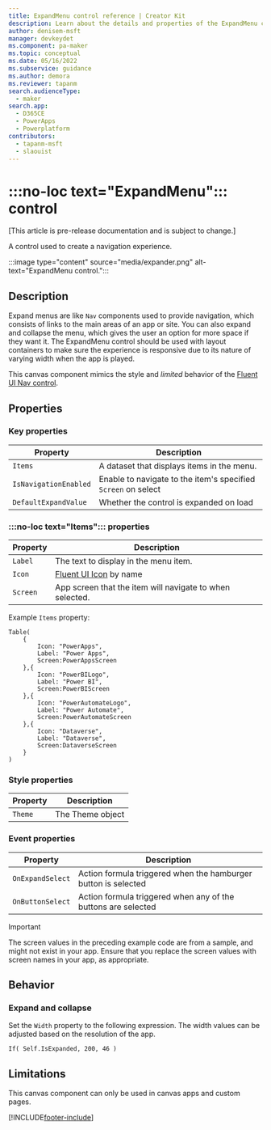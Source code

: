```yaml
---
title: ExpandMenu control reference | Creator Kit
description: Learn about the details and properties of the ExpandMenu control in the Creator Kit.
author: denisem-msft
manager: devkeydet
ms.component: pa-maker
ms.topic: conceptual
ms.date: 05/16/2022
ms.subservice: guidance
ms.author: demora
ms.reviewer: tapanm
search.audienceType: 
  - maker
search.app: 
  - D365CE
  - PowerApps
  - Powerplatform
contributors:
  - tapanm-msft
  - slaouist
---
```


# :::no-loc text="ExpandMenu"::: control

[This article is pre-release documentation and is subject to change.]

A control used to create a navigation experience.

:::image type="content" source="media/expander.png" alt-text="ExpandMenu control.":::

## Description

Expand menus are like `Nav` components used to provide navigation, which consists of links to the main areas of an app or site. You can also expand and collapse the menu, which gives the user an option for more space if they want it. The ExpandMenu control should be used with layout containers to make sure the experience is responsive due to its nature of varying width when the app is played.

This canvas component mimics the style and *limited* behavior of the [Fluent UI Nav control](https://developer.microsoft.com/fluentui#/controls/web/Nav).

## Properties

### Key properties

| Property | Description |
| -------- | ----------- |
| `Items` | A dataset that displays items in the menu. |
| `IsNavigationEnabled` | Enable to navigate to the item's specified `Screen` on select |
| `DefaultExpandValue` | Whether the control is expanded on load |


### :::no-loc text="Items"::: properties

| Property | Description |
| -------- | ----------- |
| `Label` | The text to display in the menu item. |
| `Icon` | [Fluent UI Icon](https://uifabricicons.azurewebsites.net/) by name |
| `Screen` | App screen that the item will navigate to when selected. |

Example `Items` property:

```powerapps-dot
Table(
    {
        Icon: "PowerApps", 
        Label: "Power Apps", 
        Screen:PowerAppsScreen
    },{
        Icon: "PowerBILogo", 
        Label: "Power BI", 
        Screen:PowerBIScreen
    },{
        Icon: "PowerAutomateLogo", 
        Label: "Power Automate", 
        Screen:PowerAutomateScreen
    },{
        Icon: "Dataverse", 
        Label: "Dataverse", 
        Screen:DataverseScreen
    }
)
```

### Style properties

| Property | Description |
| -------- | ----------- |
| `Theme` | The Theme object |

### Event properties

| Property | Description |
| -------- | ----------- |
| `OnExpandSelect` | Action formula triggered when the hamburger button is selected |
| `OnButtonSelect` | Action formula triggered when any of the buttons are selected |


> [!IMPORTANT]
> The screen values in the preceding example code are from a sample, and might not exist in your app. Ensure that you replace the screen values with screen names in your app, as appropriate.

## Behavior

### Expand and collapse

Set the `Width` property to the following expression. The width values can be adjusted based on the resolution of the app.

```powerapps-dot
If( Self.IsExpanded, 200, 46 )
```

## Limitations

This canvas component can only be used in canvas apps and custom pages.


[!INCLUDE[footer-include](../../includes/footer-banner.md)]